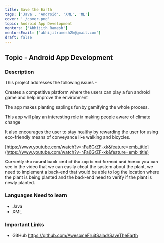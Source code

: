 ```yaml
---
title: Save the Earth
tags: ['Java', 'Android', 'XML', 'ML']
cover: './cover.png'
topic: Android App Development
mentors: ['Abhijith Ramesh']
mentorsEmail: ['abhijitramesh2k@gmail.com']
draft: false
---
```


## Topic - Android App Development

### Description 

This project addresses the following issues -

Creates a competitive platform where the users can play a fun android game and help improve the environment

The app makes planting saplings fun by gamifying the whole process.

This app will play an interesting role in making people aware of climate change

It also encourages the user to stay healthy by rewarding the user for using eco-friendly means of conveyance like walking and bicycles.

[https://www.youtube.com/watch?v=hFa6GrZF-xk&feature=emb_title](https://www.youtube.com/watch?v=hFa6GrZF-xk&feature=emb_title)

Currently the neural back-end of the app is not formed and hence you can see in the video that we can easily cheat the system about the plant, we need to implement a back-end that would be able to log the location where the plant is being planted and the back-end need to verify if the plant is newly planted.

### Languages Need to learn
 
 - Java
 - XML
 
### Important Links

- GitHub
https://github.com/AwesomeFruitSalad/SaveTheEarth
